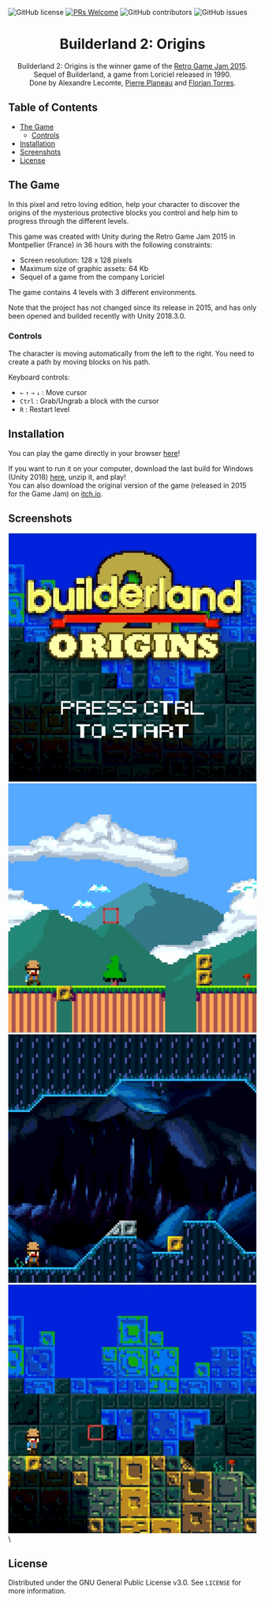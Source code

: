 ![GitHub license](https://img.shields.io/github/license/torresflo/Builderland-2-Origins.svg)
[![PRs Welcome](https://img.shields.io/badge/PRs-welcome-brightgreen.svg)](http://makeapullrequest.com)
![GitHub contributors](https://img.shields.io/github/contributors/torresflo/Builderland-2-Origins.svg)
![GitHub issues](https://img.shields.io/github/issues/torresflo/Builderland-2-Origins.svg)

<p align="center">
  <h1 align="center">Builderland 2: Origins</h3>

  <p align="center">
    Builderland 2: Origins is the winner game of the <a href="https://itch.io/jam/retro-game-jam-2015">Retro Game Jam 2015</a>.
    <br />
    Sequel of Builderland, a game from Loriciel released in 1990. 
    <br />
    Done by Alexandre Lecomte, <a href="https://github.com/neovoxel">Pierre Planeau</a> and <a href="https://github.com/torresflo">Florian Torres</a>.
    <br />
  </p>
</p>

## Table of Contents

* [The Game](#the-game)
  * [Controls](ontrols)
* [Installation](#installation)
* [Screenshots](#screenshots)
* [License](#license)

## The Game

In this pixel and retro loving edition, help your character to discover the origins of the mysterious protective blocks you control and help him to progress through the different levels.

This game was created with Unity during the Retro Game Jam 2015 in Montpellier (France) in 36 hours with the following constraints:
- Screen resolution: 128 x 128 pixels
- Maximum size of graphic assets: 64 Kb
- Sequel of a game from the company Loriciel

The game contains 4 levels with 3 different environments.

Note that the project has not changed since its release in 2015, and has only been opened and builded recently with Unity 2018.3.0.

### Controls

The character is moving automatically from the left to the right. You need to create a path by moving blocks on his path.

Keyboard controls:
- `←` `↑` `→` `↓` : Move cursor
- `Ctrl` : Grab/Ungrab a block with the cursor
- `R` : Restart level

## Installation

You can play the game directly in your browser [here](https://torresflo.github.io/Builderland-2-Origins/)!

If you want to run it on your computer, download the last build for Windows (Unity 2018) [here](https://github.com/torresflo/Builderland-2-Origins/releases/tag/v1.0), unzip it, and play!
<br>
You can also download the original version of the game (released in 2015 for the Game Jam) on [itch.io](https://builderland2origins.itch.io/thegame).

## Screenshots

![title-screen](./docs/img/1.jpg)
![first-level](./docs/img/2.jpg) \
![third-level](./docs/img/3.jpg)
![fourth-level](./docs/img/4.jpg) \

<!-- LICENSE -->
## License

Distributed under the GNU General Public License v3.0. See `LICENSE` for more information.